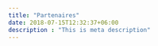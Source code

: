 ```yaml
---
title: "Partenaires"
date: 2018-07-15T12:32:37+06:00
description : "This is meta description"
---
```


